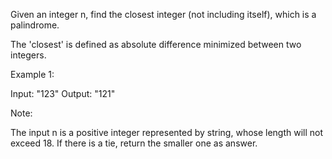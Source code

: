 Given an integer n, find the closest integer (not including itself), which is a palindrome.

The 'closest' is defined as absolute difference minimized between two integers.

Example 1:

Input: "123"
Output: "121"



Note:

The input n is a positive integer represented by string, whose length will not exceed 18.
If there is a tie, return the smaller one as answer.
